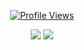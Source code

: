 <a href="https://github.com/ewsgit">
  <p align="center">
    <img src="https://komarev.com/ghpvc/?username=ewsgit" alt="Profile Views">
  </p>
</a>

<p align="center">
  <img src="https://github-readme-stats.vercel.app/api?username=ewsgit&text_color=ffffff&show_icons=true&count_private=true&hide_border=true&bg_color=333333" />
  <img src="https://api.githubtrends.io/user/svg/ewsgit/repos?time_range=one_year&group=other&loc_metric=changed&theme=dark" />
</p>
